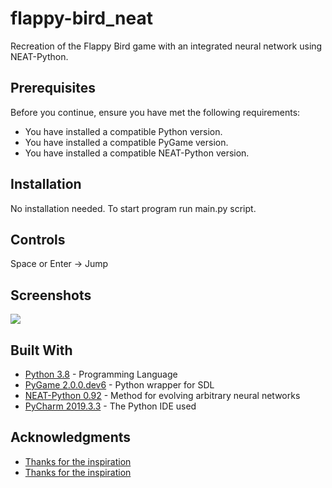 # flappy-bird_neat
Recreation of the Flappy Bird game with an integrated neural network using NEAT-Python.

## Prerequisites

Before you continue, ensure you have met the following requirements:

* You have installed a compatible Python version.
* You have installed a compatible PyGame version.
* You have installed a compatible NEAT-Python version.

## Installation

No installation needed. To start program run main.py script.

## Controls

Space or Enter -> Jump

## Screenshots

![](https://i.imgur.com/xd2Su1d.png)

## Built With

* [Python 3.8](https://www.python.org/) - Programming Language
* [PyGame 2.0.0.dev6](https://www.pygame.org/docs/) - Python wrapper for SDL
* [NEAT-Python 0.92](https://neat-python.readthedocs.io/en/latest/) - Method for evolving arbitrary neural networks
* [PyCharm 2019.3.3](https://www.jetbrains.com/pycharm/) - The Python IDE used

## Acknowledgments

* [Thanks for the inspiration](https://www.youtube.com/watch?v=WSW-5m8lRMs)
* [Thanks for the inspiration](https://www.youtube.com/watch?v=OGHA-elMrxI)
